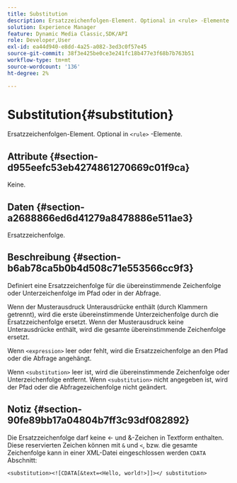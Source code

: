 ```yaml
---
title: Substitution
description: Ersatzzeichenfolgen-Element. Optional in <rule> -Elemente.
solution: Experience Manager
feature: Dynamic Media Classic,SDK/API
role: Developer,User
exl-id: ea44d940-e8dd-4a25-a082-3ed3c0f57e45
source-git-commit: 38f3e425be0ce3e241fc18b477e3f68b7b763b51
workflow-type: tm+mt
source-wordcount: '136'
ht-degree: 2%

---
```


# Substitution{#substitution}

Ersatzzeichenfolgen-Element. Optional in `<rule>` -Elemente.

## Attribute {#section-d955eefc53eb4274861270669c01f9ca}

Keine.

## Daten {#section-a2688866ed6d41279a8478886e511ae3}

Ersatzzeichenfolge.

## Beschreibung {#section-b6ab78ca5b0b4d508c71e553566cc9f3}

Definiert eine Ersatzzeichenfolge für die übereinstimmende Zeichenfolge oder Unterzeichenfolge im Pfad oder in der Abfrage.

Wenn der Musterausdruck Unterausdrücke enthält (durch Klammern getrennt), wird die erste übereinstimmende Unterzeichenfolge durch die Ersatzzeichenfolge ersetzt. Wenn der Musterausdruck keine Unterausdrücke enthält, wird die gesamte übereinstimmende Zeichenfolge ersetzt.

Wenn `<expression>` leer oder fehlt, wird die Ersatzzeichenfolge an den Pfad oder die Abfrage angehängt.

Wenn `<substitution>` leer ist, wird die übereinstimmende Zeichenfolge oder Unterzeichenfolge entfernt. Wenn `<substitution>` nicht angegeben ist, wird der Pfad oder die Abfragezeichenfolge nicht geändert.

## Notiz {#section-90fe89bb17a04804b7ff3c93df082892}

Die Ersatzzeichenfolge darf keine &lt;- und &amp;-Zeichen in Textform enthalten. Diese reservierten Zeichen können mit `&` und `<`, bzw. die gesamte Zeichenfolge kann in einer XML-Datei eingeschlossen werden `CDATA` Abschnitt:

`<substitution><![CDATA[&text=<Hello, world!>]]></ substitution>`
